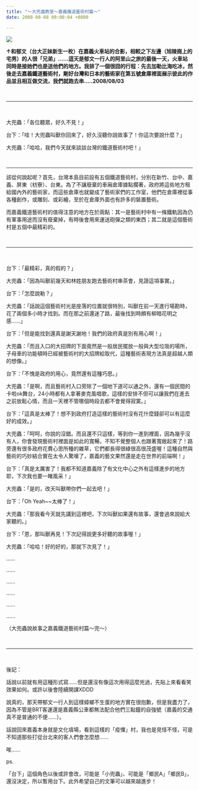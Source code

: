 ```yaml
---
title: "～大兜蟲教室～嘉義鐵道藝術村篇～"
date: 2008-08-08 00:00:04 +0800

---
```


![](/images/slum-area/148_0.jpg)


**&uarr;和郁文（台大正妹新生一枚）在嘉義火車站的合影，相較之下左邊（旭陵崗上的宅男）的人很「兄弟」......這天是郁文一行人的阿里山之旅的最後一天，火車站同時是接她們也是送他們的地方。我排了一個很囧的行程：先去加勒比海吃冰，然後走去嘉義鐵道藝術村，剛好台灣和日本的藝術家在第五號倉庫裡面展示彼此的作品並且相互做交流，我們就跑去串.....2008/08/03**



&nbsp;

<hr />

&nbsp;



大兜蟲：「各位聽眾，好久不見！」



台下：「哇！大兜蟲叫獸你回來了，好久沒聽你說故事了！你這次要說什麼？」



大兜蟲：「哈哈，我們今天就來談談台灣的鐵道藝術村吧！」



&nbsp;

<hr />

該從何說起呢？首先，台灣本島目前設有五個鐵道藝術村，分別在新竹、台中、嘉義、屏東（枋寮）、台東。為了不讓廢棄的車廂倉庫據點擱著，政府將這些地方租給國內外的藝術家，而這些倉庫也就變成了藝術家們的工作室，他們在倉庫裡從事各種創作，或雕刻、或彩繪，至於在倉庫外面也有許多的裝置藝術。



而嘉義鐵道藝術村的值得注意的地方在於兩點：其一是藝術村中有一條鐵軌因為仍有軍事用途而沒有廢棄掉，有時後會用來運送砲彈之類的東西；其二就是這個藝術村是五個中最精彩的。



&nbsp;

<hr />

&nbsp;



台下：「最精彩，真的假的？」



大兜蟲：「因為叫獸前幾天和林姓朋友跑去藝術村串茶會，見證這項事實。」



台下：「怎麼說勒？」



大兜蟲：「話說這個藝術村光是座落的位置就很特別，叫獸在前一天進行場勘時，花了兩個多小時才找到。而在那之前還迷了路，最後找到時頗有柳暗花明之感......」



台下：「但是能找到還真是謝天謝地！我們的政府真是別有用心啊！」



大兜蟲：「而且入口的大招牌的下面竟然是一般居民擺放一般與大型垃圾的場所，子母車的功能頓時已經被藝術村的大招牌給取代，這種藝術表現方法真是超越人類的想像。」



台下：「不愧是政府的用心，竟然還有這種巧思。」



大兜蟲：「是啊，而且藝術村入口旁除了一個地下道可以通之外，還有一個民間的卡啦ok舞台，24小時都有人拿著麥克風唱歌，這樣的安排不但可以讓我們在進去之前放鬆心情，而且一天裡不管哪個時段去都不會覺得寂寞。」



台下：「這真是太棒了！想不到政府打造這樣的藝術村沒有花什麼錢卻可以有這麼好的成效。」



大兜蟲：「呵呵，你說的沒錯。而且還不只這樣，等到你一進到裡面，因為幾乎沒有人，你會發現藝術村裡面是如此的寬暢，不知不覺整個人也跟著寬敞起來了！路旁還有很多政府花費心思所種的雜草，它們都長得很綠很高很茂盛喔！這種自然與藝術的巧妙結合實在太令人驚嘆了，嘉義的藝文果然還是走在世界的前端啊！」



台下：「真是太厲害了！我都不知道嘉義除了有文化中心之外有這樣進步的地方耶，下次我也要一睹風采！」



大兜蟲：「是的，改天叫獸帶你們一起去吧！」



台下：「Oh Yeah~~太棒了！」



大兜蟲：「那我看今天就先講到這裡吧，下次叫獸如果還有故事，還會過來說給大家聽的。」



台下：「恩，那叫獸再見！下次記得說更多好聽的故事喔！」



大兜蟲：「哈哈！好的好的，那就下次見了！」



......



......



......



......



......



......



（大兜蟲說故事之嘉義鐵道藝術村篇～完～）&nbsp;



&nbsp;

<hr />

&nbsp;



後記：



話說以前就有用這種形式寫......但是還沒有像這次用得這麼兇過，先貼上來看看笑效果如何。或許以後會陸續開課XDDD



說真的，那天帶郁文一行人到這樣蟑螂不生蛋的地方實在很抱歉，但是我盡力了，因為不管是BRT客運還是嘉義縣公車都無法配合他們三點鐘的自強號（嘉義的交通真不是普通的不便......）。



話說回來嘉義本身就是文化墳場，看到這樣的「疫憟」村，我也是見怪不怪，可是不知道那些打從台北來的客人們會怎麼想......



唉......



ps.



「台下」這個角色以後或許會改，可能是「小兜蟲」、可能是「鄉民A」「鄉民B」，還沒決定，所以暫用台下。此外希望自己的文筆可以越來越進步！


